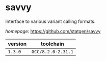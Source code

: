 # savvy

Interface to various variant calling formats.

*homepage*: <https://github.com/statgen/savvy>

version | toolchain
--------|----------
``1.3.0`` | ``GCC/8.2.0-2.31.1``
